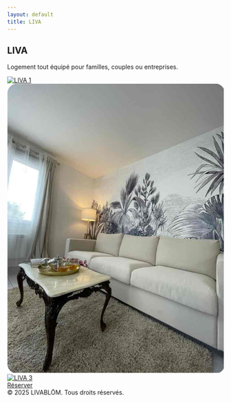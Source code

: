 ```yaml
---
layout: default
title: LIVA
---
```


<div class="bg-black text-white min-h-screen flex flex-col justify-between">

  <section class="text-center px-4 py-10">
    <h1 class="text-4xl md:text-6xl font-bold mb-6">LIVA</h1>
    <p class="text-lg md:text-xl max-w-xl mx-auto">Logement tout équipé pour familles, couples ou entreprises.</p>
  </section>

  <section class="py-8 px-4">
    <div class="grid grid-cols-1 sm:grid-cols-2 md:grid-cols-3 gap-4">
      <a href="/assets/images/salon1.jpg" data-lightbox="liva">
        <img src="/assets/images/salon1.jpg" alt="LIVA 1" class="w-full h-auto rounded shadow" />
      </a>
      <a href="/assets/images/Liva.jpg" data-lightbox="liva">
        <img src="/assets/images/Liva.jpg" alt="LIVA 2" class="w-full h-auto rounded shadow" />
      </a>
      <a href="/assets/images/chaise.jpg" data-lightbox="liva">
        <img src="/assets/images/chaise.jpg" alt="LIVA 3" class="w-full h-auto rounded shadow" />
      </a>
    </div>
  </section>

  <section class="text-center py-8 px-4">
    <a href="#contact" class="inline-block bg-white text-black px-6 py-3 rounded-lg font-semibold shadow hover:bg-gray-200 transition">Réserver</a>
  </section>

  <footer class="text-center text-sm text-white py-6 px-4">
    &copy; 2025 LIVABLŌM. Tous droits réservés.
  </footer>

</div>
